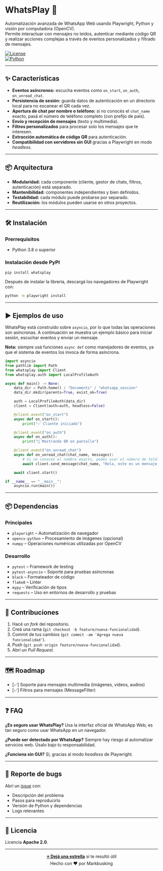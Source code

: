 # WhatsPlay 🚀

Automatización avanzada de WhatsApp Web usando Playwright, Python y visión por computadora (OpenCV).  
Permite interactuar con mensajes no leídos, autenticar mediante código QR y realizar acciones complejas a través de eventos personalizados y filtrado de mensajes.

[![License](https://img.shields.io/badge/License-Apache%202.0-blue.svg)](https://opensource.org/licenses/Apache-2.0)  
[![Python](https://img.shields.io/badge/python-3.8%2B-blue)](https://www.python.org/)

---

## ✨ Características

- **Eventos asíncronos:** escucha eventos como `on_start`, `on_auth`, `on_unread_chat`.
- **Persistencia de sesión:** guarda datos de autenticación en un directorio local para no escanear el QR cada vez.
- **Apertura de chat por nombre o teléfono:** si no conocés el `chat_name` exacto, pasá el número de teléfono completo (con prefijo de país).
- **Envío y recepción de mensajes** (texto y multimedia).
- **Filtros personalizados** para procesar solo los mensajes que te interesen.
- **Extracción automática de código QR** para autenticación.
- **Compatibilidad con servidores sin GUI** gracias a Playwright en modo *headless*.

---

## 📦 Arquitectura

- **Modularidad:** cada componente (cliente, gestor de chats, filtros, autenticación) está separado.
- **Mantenibilidad:** componentes independientes y bien definidos.
- **Testabilidad:** cada módulo puede probarse por separado.
- **Reutilización:** los módulos pueden usarse en otros proyectos.

---

## 🛠 Instalación

### Prerrequisitos

- Python 3.8 o superior

### Instalación desde PyPI

```bash
pip install whatsplay
```

Después de instalar la librería, descargá los navegadores de Playwright con:

```bash
python -m playwright install
```

---

## ▶️ Ejemplos de uso

WhatsPlay está construido sobre `asyncio`, por lo que todas las operaciones son asíncronas.
A continuación se muestra un ejemplo básico para iniciar sesión, escuchar eventos y enviar un mensaje.

**Nota:** siempre usá funciones `async def` como manejadores de eventos, ya que el sistema de eventos los invoca de forma asíncrona.

```python
import asyncio
from pathlib import Path
from whatsplay import Client
from whatsplay.auth import LocalProfileAuth

async def main() -> None:
    data_dir = Path.home() / "Documents" / "whatsapp_session"
    data_dir.mkdir(parents=True, exist_ok=True)

    auth = LocalProfileAuth(data_dir)
    client = Client(auth=auth, headless=False)

    @client.event("on_start")
    async def on_start():
        print("✅ Cliente iniciado")

    @client.event("on_auth")
    async def on_auth():
        print("📸 Mostrando QR en pantalla")

    @client.event("on_unread_chat")
    async def on_unread_chat(chat_name, messages):
        # Si no conocés el nombre exacto, podés usar el número de teléfono
        await client.send_message(chat_name, "Hola, este es un mensaje automático!")

    await client.start()

if __name__ == "__main__":
    asyncio.run(main())
```

---

## 📦 Dependencias

### Principales

* `playwright` – Automatización de navegador
* `opencv-python` – Procesamiento de imágenes (opcional)
* `numpy` – Operaciones numéricas utilizadas por OpenCV

### Desarrollo

* `pytest` – Framework de testing
* `pytest-asyncio` – Soporte para pruebas asíncronas
* `black` – Formateador de código
* `flake8` – Linter
* `mypy` – Verificación de tipos
* `requests` – Uso en entornos de desarrollo y pruebas

---

## 🤝 Contribuciones

1. Hacé un *fork* del repositorio.
2. Creá una rama (`git checkout -b feature/nueva-funcionalidad`).
3. Commit de tus cambios (`git commit -am 'Agrega nueva funcionalidad'`).
4. Push (`git push origin feature/nueva-funcionalidad`).
5. Abrí un *Pull Request*.

---

## 🗺 Roadmap

* [✅] Soporte para mensajes multimedia (imágenes, videos, audios)
* [✅] Filtros para mensajes (MessageFilter)

---

## ❓ FAQ

**¿Es seguro usar WhatsPlay?**
Usa la interfaz oficial de WhatsApp Web; es tan seguro como usar WhatsApp en un navegador.

**¿Puede ser detectado por WhatsApp?**
Siempre hay riesgo al automatizar servicios web. Úsalo bajo tu responsabilidad.

**¿Funciona sin GUI?**
Sí, gracias al modo *headless* de Playwright.

---

## 🐞 Reporte de bugs

Abrí un [issue](https://github.com/markbus-ai/whatsplay/issues) con:

* Descripción del problema
* Pasos para reproducirlo
* Versión de Python y dependencias
* Logs relevantes

---

## 📄 Licencia

Licencia **Apache 2.0**.

---

<div align="center">

**[⭐ Dejá una estrella](https://github.com/markbus-ai/whatsplay)** si te resultó útil  
Hecho con ❤️ por Markbusking

</div>
